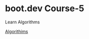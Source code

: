 # boot.dev Course-5

Learn Algorithms

[Algorithims](https://sg75.notion.site/Algorithms-c0611e71210543caa022f811c80c6167?pvs=4)
